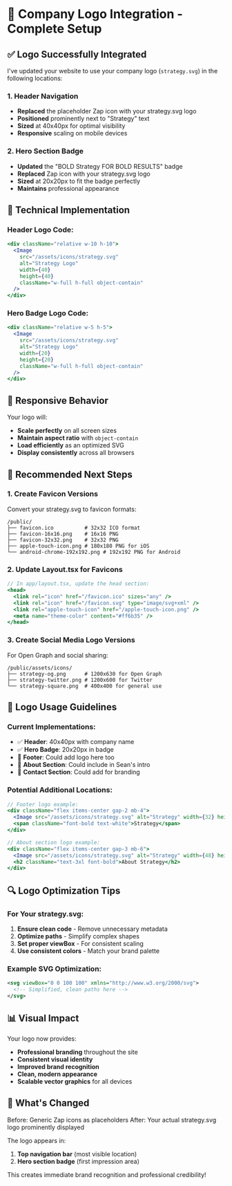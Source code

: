 # 🎨 **Company Logo Integration - Complete Setup**

## ✅ **Logo Successfully Integrated**

I've updated your website to use your company logo (`strategy.svg`) in the following locations:

### **1. Header Navigation**
- **Replaced** the placeholder Zap icon with your strategy.svg logo
- **Positioned** prominently next to "Strategy" text
- **Sized** at 40x40px for optimal visibility
- **Responsive** scaling on mobile devices

### **2. Hero Section Badge**
- **Updated** the "BOLD Strategy FOR BOLD RESULTS" badge
- **Replaced** Zap icon with your strategy.svg logo
- **Sized** at 20x20px to fit the badge perfectly
- **Maintains** professional appearance

## 🔧 **Technical Implementation**

### **Header Logo Code:**
```jsx
<div className="relative w-10 h-10">
  <Image
    src="/assets/icons/strategy.svg"
    alt="Strategy Logo"
    width={40}
    height={40}
    className="w-full h-full object-contain"
  />
</div>
```

### **Hero Badge Logo Code:**
```jsx
<div className="relative w-5 h-5">
  <Image
    src="/assets/icons/strategy.svg"
    alt="Strategy Logo"
    width={20}
    height={20}
    className="w-full h-full object-contain"
  />
</div>
```

## 📱 **Responsive Behavior**

Your logo will:
- **Scale perfectly** on all screen sizes
- **Maintain aspect ratio** with `object-contain`
- **Load efficiently** as an optimized SVG
- **Display consistently** across all browsers

## 🎯 **Recommended Next Steps**

### **1. Create Favicon Versions**
Convert your strategy.svg to favicon formats:
```
/public/
├── favicon.ico          # 32x32 ICO format
├── favicon-16x16.png    # 16x16 PNG
├── favicon-32x32.png    # 32x32 PNG
├── apple-touch-icon.png # 180x180 PNG for iOS
└── android-chrome-192x192.png # 192x192 PNG for Android
```

### **2. Update Layout.tsx for Favicons**
```jsx
// In app/layout.tsx, update the head section:
<head>
  <link rel="icon" href="/favicon.ico" sizes="any" />
  <link rel="icon" href="/favicon.svg" type="image/svg+xml" />
  <link rel="apple-touch-icon" href="/apple-touch-icon.png" />
  <meta name="theme-color" content="#ff6b35" />
</head>
```

### **3. Create Social Media Logo Versions**
For Open Graph and social sharing:
```
/public/assets/icons/
├── strategy-og.png      # 1200x630 for Open Graph
├── strategy-twitter.png # 1200x600 for Twitter
└── strategy-square.png  # 400x400 for general use
```

## 🎨 **Logo Usage Guidelines**

### **Current Implementations:**
- ✅ **Header**: 40x40px with company name
- ✅ **Hero Badge**: 20x20px in badge
- 🔄 **Footer**: Could add logo here too
- 🔄 **About Section**: Could include in Sean's intro
- 🔄 **Contact Section**: Could add for branding

### **Potential Additional Locations:**
```jsx
// Footer logo example:
<div className="flex items-center gap-2 mb-4">
  <Image src="/assets/icons/strategy.svg" alt="Strategy" width={32} height={32} />
  <span className="font-bold text-white">Strategy</span>
</div>

// About section logo example:
<div className="flex items-center gap-3 mb-6">
  <Image src="/assets/icons/strategy.svg" alt="Strategy" width={48} height={48} />
  <h2 className="text-3xl font-bold">About Strategy</h2>
</div>
```

## 🔍 **Logo Optimization Tips**

### **For Your strategy.svg:**
1. **Ensure clean code** - Remove unnecessary metadata
2. **Optimize paths** - Simplify complex shapes
3. **Set proper viewBox** - For consistent scaling
4. **Use consistent colors** - Match your brand palette

### **Example SVG Optimization:**
```svg
<svg viewBox="0 0 100 100" xmlns="http://www.w3.org/2000/svg">
  <!-- Simplified, clean paths here -->
</svg>
```

## 📊 **Visual Impact**

Your logo now provides:
- **Professional branding** throughout the site
- **Consistent visual identity** 
- **Improved brand recognition**
- **Clean, modern appearance**
- **Scalable vector graphics** for all devices

## 🚀 **What's Changed**

Before: Generic Zap icons as placeholders
After: Your actual strategy.svg logo prominently displayed

The logo appears in:
1. **Top navigation bar** (most visible location)
2. **Hero section badge** (first impression area)

This creates immediate brand recognition and professional credibility!
